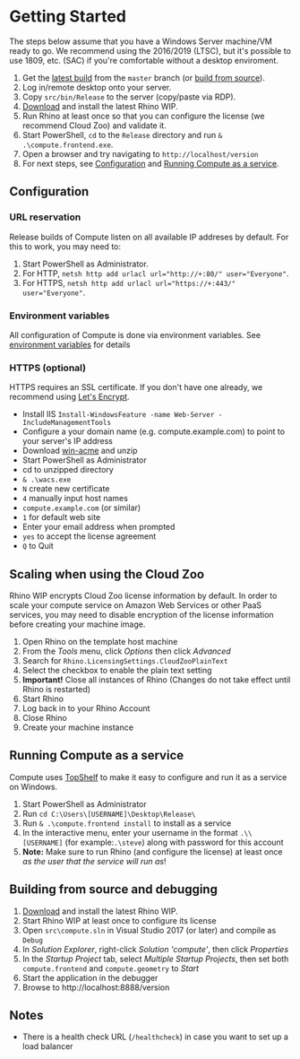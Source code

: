 # Getting Started

The steps below assume that you have a Windows Server machine/VM ready to go. We recommend using the 2016/2019 (LTSC), but it's possible to use 1809, etc. (SAC) if you're comfortable without a desktop enviroment.

1. Get the [latest build](https://ci.appveyor.com/project/mcneel/compute-rhino3d/branch/master/artifacts) from the `master` branch (or [build from source](#building-from-source)).
1. Log in/remote desktop onto your server.
1. Copy `src/bin/Release` to the server (copy/paste via RDP).
1. [Download](https://www.rhino3d.com/download/rhino/wip) and install the latest Rhino WIP.
1. Run Rhino at least once so that you can configure the license (we recommend Cloud Zoo) and validate it.
1. Start PowerShell, `cd` to the `Release` directory and run `& .\compute.frontend.exe`.
1. Open a browser and try navigating to `http://localhost/version`
1. For next steps, see [Configuration](#configuration) and [Running Compute as a service](#running-compute-as-a-service).

## Configuration

### URL reservation

Release builds of Compute listen on all available IP addreses by default. For this to work, you may need to:

1. Start PowerShell as Administrator.
1. For HTTP, `netsh http add urlacl url="http://+:80/" user="Everyone"`.
1. For HTTPS, `netsh http add urlacl url="https://+:443/" user="Everyone"`.

### Environment variables

All configuration of Compute is done via environment variables.
See [environment variables](environment_variables.md) for details

### HTTPS (optional)

HTTPS requires an SSL certificate. If you don't have one already, we recommend using [Let's Encrypt](https://letsencrypt.org).

- Install IIS
  `Install-WindowsFeature -name Web-Server -IncludeManagementTools`
- Configure a your domain name (e.g. compute.example.com) to point to your server's IP address
- Download [win-acme](https://pkisharp.github.io/win-acme/) and unzip
- Start PowerShell as Administrator
- cd to unzipped directory
- `& .\wacs.exe`
- `N` create new certificate
- `4` manually input host names
- `compute.example.com` (or similar)
- `1` for default web site
- Enter your email address when prompted
- `yes` to accept the license agreement
- `Q` to Quit

## Scaling when using the Cloud Zoo

Rhino WIP encrypts Cloud Zoo license information by default. In order to scale your compute service on Amazon Web Services or other PaaS services, you may need to disable encryption of the license information before creating your machine image.

1. Open Rhino on the template host machine
1. From the _Tools_ menu, click _Options_ then click _Advanced_
1. Search for `Rhino.LicensingSettings.CloudZooPlainText`
1. Select the checkbox to enable the plain text setting
1. **Important!** Close all instances of Rhino (Changes do not take effect until Rhino is restarted)
1. Start Rhino
1. Log back in to your Rhino Account
1. Close Rhino
1. Create your machine instance

## Running Compute as a service

Compute uses [TopShelf](https://github.com/topshelf/topshelf) to make it easy to configure and run it as a service on Windows.

1. Start PowerShell as Administrator
1. Run `cd C:\Users\[USERNAME]\Desktop\Release\`
1. Run `& .\compute.frontend install` to install as a service
1. In the interactive menu, enter your username in the format `.\\[USERNAME]` (for example:`.\steve`) along with password for this account
1. **Note:** Make sure to run Rhino (and configure the license) at least once _as the user that the service will run as_!


## Building from source and debugging

1. [Download](https://www.rhino3d.com/download/rhino/wip) and install the latest Rhino WIP.
1. Start Rhino WIP at least once to configure its license
1. Open `src\compute.sln` in Visual Studio 2017 (or later) and compile as `Debug`
1. In _Solution Explorer_, right-click _Solution 'compute'_, then click _Properties_
1. In the _Startup Project_ tab, select _Multiple Startup Projects_, then set both `compute.frontend` and `compute.geometry` to _Start_
1. Start the application in the debugger
1. Browse to http://localhost:8888/version


## Notes

- There is a health check URL (`/healthcheck`) in case you want to set up a load balancer
